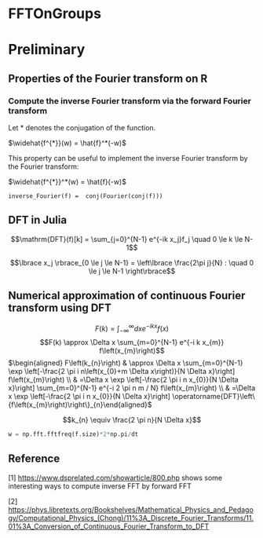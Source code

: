 # FFTOnGroups

# Preliminary

## Properties of the Fourier transform on R

### Compute the inverse Fourier transform via the forward Fourier transform

Let $*$ denotes the conjugation of the function.

$\widehat{f^{*}}(w) = \hat{f}^*(-w)$

This property can be useful to implement the inverse Fourier transform by the Fourier transform:

$\widehat{f^{*}}^*(w) = \hat{f}(-w)$

```
inverse_Fourier(f) =  conj(Fourier(conj(f)))
```

## DFT in Julia

$$\mathrm{DFT}(f)[k] = \sum_{j=0}^{N-1} e^{-ik x_j}f_j \quad 0 \le k \le N-1$$

$$\lbrace x_j \rbrace_{0 \le j \le N-1} = \left\lbrace \frac{2\pi j}{N} : \quad 0 \le j \le N-1 \right\rbrace$$


## Numerical approximation of continuous Fourier transform using DFT

$$F(k)=\int_{-\infty}^{\infty} d x e^{-i k x} f(x)$$
$$F(k) \approx \Delta x \sum_{m=0}^{N-1} e^{-i k x_{m}} f\left(x_{m}\right)$$
$\begin{aligned} F\left(k_{n}\right) & \approx \Delta x \sum_{m=0}^{N-1} \exp \left[-\frac{2 \pi i n\left(x_{0}+m \Delta x\right)}{N \Delta x}\right] f\left(x_{m}\right) \\ & =\Delta x \exp \left[-\frac{2 \pi i n x_{0}}{N \Delta x}\right] \sum_{m=0}^{N-1} e^{-i 2 \pi n m / N} f\left(x_{m}\right) \\ & =\Delta x \exp \left[-\frac{2 \pi i n x_{0}}{N \Delta x}\right] \operatorname{DFT}\left\{f\left(x_{m}\right)\right\}_{n}\end{aligned}$

$$k_{n} \equiv \frac{2 \pi n}{N \Delta x}$$

```python
w = np.fft.fftfreq(f.size)*2*np.pi/dt
```

## Reference

[1] https://www.dsprelated.com/showarticle/800.php shows some interesting ways to compute inverse FFT by forward FFT

[2] https://phys.libretexts.org/Bookshelves/Mathematical_Physics_and_Pedagogy/Computational_Physics_(Chong)/11%3A_Discrete_Fourier_Transforms/11.01%3A_Conversion_of_Continuous_Fourier_Transform_to_DFT
